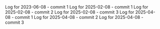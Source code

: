 Log for 2023-06-08 - commit 1
Log for 2025-02-08 - commit 1
Log for 2025-02-08 - commit 2
Log for 2025-02-08 - commit 3
Log for 2025-04-08 - commit 1
Log for 2025-04-08 - commit 2
Log for 2025-04-08 - commit 3

